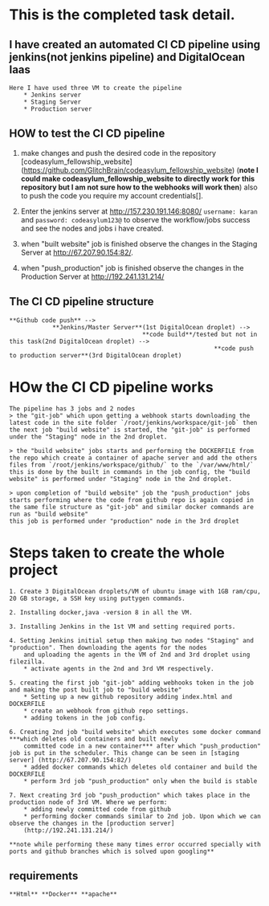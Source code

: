 # This is the completed task detail.

## I have created an automated CI CD pipeline using jenkins(not jenkins pipeline) and DigitalOcean Iaas
    Here I have used three VM to create the pipeline 
        * Jenkins server
        * Staging Server
        * Production server

## HOW to test the CI CD pipeline
1. make changes and push the desired code in the repository [codeasylum_fellowship_website] (https://github.com/GlitchBrain/codeasylum_fellowship_website) (**note I could make codeasylum_fellowship_website to directly work for this repository but I am not sure how to the webhooks will work then**) also to push the code you require my account credentials[].

2. Enter the jenkins server at http://157.230.191.146:8080/ `username: karan` and `password: codeasylum123@` to observe the workflow/jobs success and see the nodes and jobs i have created. 

3. when "built website" job is finished observe the changes in the Staging Server at http://67.207.90.154:82/.

4. when "push_production" job is finished observe the changes in the Production Server at http://192.241.131.214/

## The CI CD pipeline structure 
    **Github code push** -->
                **Jenkins/Master Server**(1st DigitalOcean droplet) -->
                                         **code build**/tested but not in this task(2nd DigitalOcean droplet) -->
                                                             **code push to production server**(3rd DigitalOcean droplet) 

# HOw the CI CD pipeline works 
    The pipeline has 3 jobs and 2 nodes
    > the "git-job" which upon getting a webhook starts downloading the latest code in the site folder `/root/jenkins/workspace/git-job` then the next job "build website" is started, the "git-job" is performed under the "Staging" node in the 2nd droplet.

    > the "build website" jobs starts and performing the DOCKERFILE from the repo which create a container of apache server and add the others files from `/root/jenkins/workspace/github/` to the `/var/www/html/` this is done by the built in commands in the job config, the "build website" is performed under "Staging" node in the 2nd droplet.                                                     

    > upon completion of "build website" job the "push_production" jobs starts performing where the code from github repo is again copied in the same file structure as "git-job" and similar docker commands are run as "build website"
    this job is performed under "production" node in the 3rd droplet 

# Steps taken to create the whole project
    1. Create 3 DigitalOcean droplets/VM of ubuntu image with 1GB ram/cpu, 20 GB storage, a SSH key using puttygen commands.

    2. Installing docker,java -version 8 in all the VM.

    3. Installing Jenkins in the 1st VM and setting required ports.

    4. Setting Jenkins initial setup then making two nodes "Staging" and "production". Then downloading the agents for the nodes
        and uploading the agents in the VM of 2nd and 3rd droplet using filezilla.
        * activate agents in the 2nd and 3rd VM respectively.

    5. creating the first job "git-job" adding webhooks token in the job and making the post built job to "build website"
        * Setting up a new github repository adding index.html and DOCKERFILE
        * create an webhook from github repo settings.
        * adding tokens in the job config.

    6. Creating 2nd job "build website" which executes some docker command ***which deletes old containers and built newly
        committed code in a new container*** after which "push_production" job is put in the scheduler. This change can be seen in [staging server] (http://67.207.90.154:82/)
        * added docker commands which deletes old container and build the DOCKERFILE
        * perform 3rd job "push_production" only when the build is stable

    7. Next creating 3rd job "push_production" which takes place in the production node of 3rd VM. Where we perform:
        * adding newly committed code from github
        * performing docker commands similar to 2nd job. Upon which we can observe the changes in the [production server]
        (http://192.241.131.214/) 

    **note while performing these many times error occurred specially with ports and github branches which is solved upon googling**

## requirements
    **Html** **Docker** **apache**
